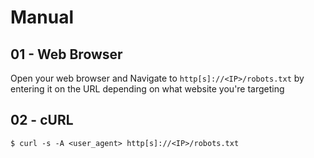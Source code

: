 # Manual

## 01 - Web Browser

Open your web browser and Navigate to `http[s]://<IP>/robots.txt` by entering it on the URL depending on what website you're targeting

## 02 - cURL

`$ curl -s -A <user_agent> http[s]://<IP>/robots.txt`